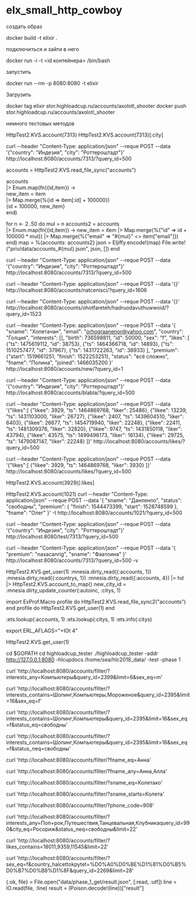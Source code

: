 # elx_small_http_cowboy

создать образ

 docker build -t elixir .

подключиться и зайти в него

 docker run -i -t <id контейнера> /bin/bash

запустить

 docker run --rm -p 8080:8080 -t elixir

Загрузить

docker tag elixir stor.highloadcup.ru/accounts/axolotl_shooter
docker push stor.highloadcup.ru/accounts/axolotl_shooter

 
 немного тестовых методов

HttpTest2.KVS.account(7313)
HttpTest2.KVS.account(7313)[:city]

curl --header "Content-Type: application/json"   --reque POST   --data '{"country": "Индезия", "city": "Роттероштадт"}'   http://localhost:8080/accounts/7313/?query_id=500

accounts = HttpTest2.KVS.read_file_sync("accounts")

accounts \
|> Enum.map(fn({id,item}) -> \
  new_item = item \
  |> Map.merge(%{id => item[:id] + 100000}) \
  {id + 100000, new_item} \
end)

for n <- 2..50 do
  mul = n
  accounts2 = accounts \
  |> Enum.map(fn({id,item}) ->
      new_item = item
      |> Map.merge(%{"id" => id + 100000 * mul})
      |> Map.merge(%{"email" => "#{mul}" <> item["email"]}) 
  end)
  map = %{accounts: accounts2}
  json = Eljiffy.encode!(map)
  File.write!("priv/data/accounts_#{mul}.json", json, [])
end 


curl --header "Content-Type: application/json"   --reque POST   --data '{"country": "Индезия", "city": "Роттероштадт"}'   http://localhost:8080/accounts/7313/?query_id=500

curl --header "Content-Type: application/json"   --reque POST   --data '{}'   http://localhost:8080/accounts/natcenisci/?query_id=1606

curl --header "Content-Type: application/json"   --reque POST   --data '{}'   http://localhost:8080/accounts/ohotfareteh/hadruodavuthuwwoid/?query_id=1523


curl --header "Content-Type: application/json"   --reque POST   --data '{
    "sname": "Хопетачан",
    "email": "orhograanenor@yahoo.com",
    "country": "Голция",
    "interests": [],
    "birth": 736598811,
    "id": 50000,
    "sex": "f",
    "likes": [
        {"ts": 1475619112, "id": 38753},
        {"ts": 1464366718, "id": 14893},
        {"ts": 1510257477, "id": 37967},
        {"ts": 1431722263, "id": 38933}
    ],
    "premium": {"start": 1519661251, "finish": 1522253251},
    "status": "всё сложно",
    "fname": "Полина",
    "joined": 1466035200
}'   http://localhost:8080/accounts/new/?query_id=1

curl --header "Content-Type: application/json"   --reque POST   --data '{"country": "Индезия", "city": "Роттероштадт"}'   http://localhost:8080/accounts/blabla/?query_id=500

curl --header "Content-Type: application/json"   --reque POST   --data '{"likes":[
    {"likee": 3929, "ts": 1464869768, "liker": 25486},
    {"likee": 13239, "ts": 1431103000, "liker": 26727},
    {"likee": 2407, "ts": 1439604510, "liker": 6403},
    {"likee": 26677, "ts": 1454719940, "liker": 22248},
    {"likee": 22411, "ts": 1481309376, "liker": 32820},
    {"likee": 9747, "ts": 1431850118, "liker": 43794},
    {"likee": 43575, "ts": 1499496173, "liker": 16134},
    {"likee": 29725, "ts": 1479087147, "liker": 22248}
]}'   http://localhost:8080/accounts/likes/?query_id=500

curl --header "Content-Type: application/json"   --reque POST   --data '{"likes":[
    {"likee": 3929, "ts": 1464869768, "liker": 3930}
]}'   http://localhost:8080/accounts/likes/?query_id=500


HttpTest2.KVS.account(3929)[:likes]

HttpTest2.KVS.account(1021)
curl --header "Content-Type: application/json"   --reque POST   --data '{
  "sname": "Данленло",
  "status": "свободны",
  "premium": {
    "finish": 1544473399,
    "start": 1528748599
  },
  "fname": "Олег"
}'  -I http://localhost:8080/accounts/1021/?query_id=500

curl --header "Content-Type: application/json"   --reque POST   --data '{"country": "Индезия", "city": "Роттероштадт"}'   http://localhost:8080/test/7313/?query_id=500

curl --header "Content-Type: application/json"   --reque POST   --data '{
  "premium": "nasacanrig",
  "sname": "Фаатоина"
}'   http://localhost:8080/accounts/7313/?query_id=500 -v

HttpTest2.KVS.get_user(1)
:mnesia.dirty_read({:accounts, 1})
:mnesia.dirty_read({:countrys, 1})
:mnesia.dirty_read({:accounts, 4}) |> hd |> HttpTest2.KVS.account_to_map()
new_city_id = :mnesia.dirty_update_counter(:autoinc, :citys, 1)

import ExProf.Macro
profile do HttpTest2.KVS.read_file_sync2("accounts") end
profile do HttpTest2.KVS.get_user(1) end

:ets.lookup(:accounts, 1)
:ets.lookup(:citys, 1)
:ets.info(:citys)

export ERL_AFLAGS="+IOt 4"

HttpTest2.KVS.get_user(1)

cd $GOPATH
cd highloadcup_tester
./highloadcup_tester -addr http://127.0.0.1:8080 -hlcupdocs /home/sea/hlc2018_data/ -test -phase 1

 curl 'http://localhost:8080/accounts/filter/?interests_any=Компьютеры&query_id=2399&limit=6&sex_eq=m'


curl 'http://localhost:8080/accounts/filter/?interests_contains=Шопинг,Компьютеры,Мороженое&query_id=2395&limit=16&sex_eq=f'

curl 'http://localhost:8080/accounts/filter/?interests_contains=Шопинг,Компьютеры&query_id=2395&limit=16&sex_eq=f&status_eq=свободны'

curl 'http://localhost:8080/accounts/filter/?interests_contains=Шопинг,Компьютеры&query_id=2395&limit=16&sex_eq=f&status_neq=свободны'

curl 'http://localhost:8080/accounts/filter/?fname_eq=Анна'

curl 'http://localhost:8080/accounts/filter/?fname_any=Анна,Алла'

curl 'http://localhost:8080/accounts/filter/?sname_eq=Колетако'

curl 'http://localhost:8080/accounts/filter/?sname_starts=Колета'

curl 'http://localhost:8080/accounts/filter/?phone_code=908'

curl 'http://localhost:8080/accounts/filter/?interests_any=Поп+рок,Путешествия,Танцевальная,Клубникаquery_id=990&city_eq=Росориж&status_neq=свободны&limit=22'

curl 'http://localhost:8080/accounts/filter/?likes_contains=18011,9359,11545&limit=22'

curl 'http://localhost:8080/accounts/filter/?sex_eq=f&country_halcettokpytet=%D0%A0%D0%BE%D1%81%D0%B5%D0%B7%D0%B8%D1%8F&query_id=2269&limit=28'

{:ok, file} = File.open("data/phase_1_get/result.json", [:read, :utf])
line = IO.read(file, :line)
result = (Poison.decode!(line))["result"]




